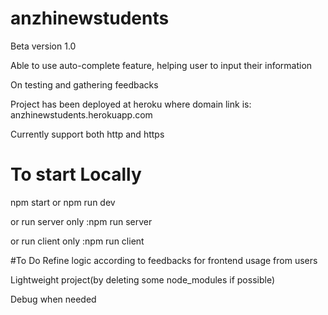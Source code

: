 # anzhinewstudents
Beta version 1.0

Able to use auto-complete feature, helping user to input their information

On testing and gathering feedbacks

Project has been deployed at heroku where domain link is: anzhinewstudents.herokuapp.com

Currently support both http and https
# To start Locally
npm start or npm run dev

or run server only :npm run server

or run client only :npm run client

#To Do
Refine logic according to feedbacks for frontend usage from users

Lightweight project(by deleting some node_modules if possible)

Debug when needed